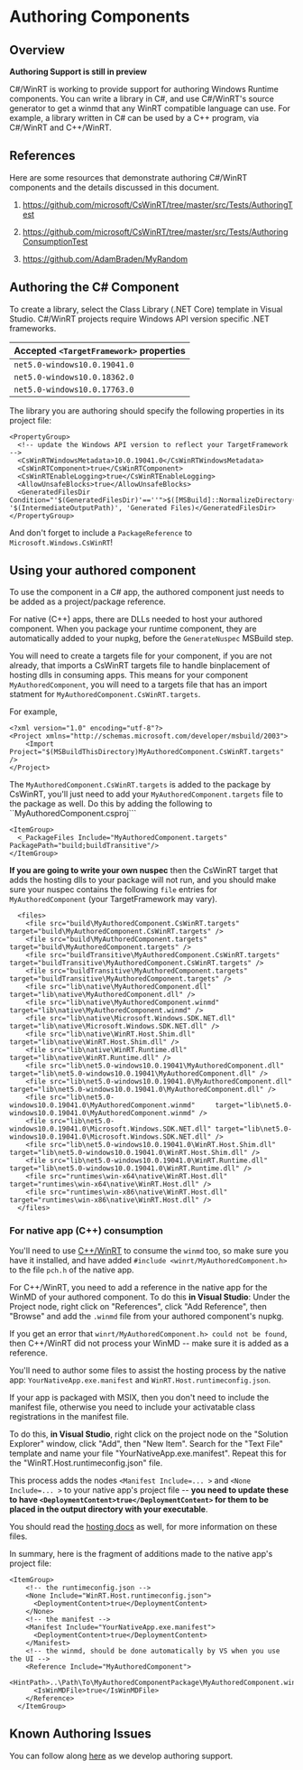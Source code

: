 # Authoring Components

## Overview
**Authoring Support is still in preview**

C#/WinRT is working to provide support for authoring Windows Runtime components. You can write a library in C#, and use C#/WinRT's source generator to get a winmd that any WinRT compatible language can use. For example, a library written in C# can be used by a C++ program, via C#/WinRT and C++/WinRT.


## References
Here are some resources that demonstrate authoring C#/WinRT components and the details discussed in this document.
1. https://github.com/microsoft/CsWinRT/tree/master/src/Tests/AuthoringTest

2. https://github.com/microsoft/CsWinRT/tree/master/src/Tests/AuthoringConsumptionTest

3. https://github.com/AdamBraden/MyRandom


## Authoring the C# Component
To create a library, select the Class Library (.NET Core) template in Visual Studio. C#/WinRT projects require Windows API version specific .NET frameworks.

Accepted `<TargetFramework>` properties |
--- |
`net5.0-windows10.0.19041.0` |
`net5.0-windows10.0.18362.0` |
`net5.0-windows10.0.17763.0` |

The library you are authoring should specify the following properties in its project file: 
``` csproj
<PropertyGroup>
  <!-- update the Windows API version to reflect your TargetFramework -->
  <CsWinRTWindowsMetadata>10.0.19041.0</CsWinRTWindowsMetadata>
  <CsWinRTComponent>true</CsWinRTComponent>
  <CsWinRTEnableLogging>true</CsWinRTEnableLogging>
  <AllowUnsafeBlocks>true</AllowUnsafeBlocks>
  <GeneratedFilesDir Condition="'$(GeneratedFilesDir)'==''">$([MSBuild]::NormalizeDirectory('$(MSBuildProjectDirectory)', '$(IntermediateOutputPath)', 'Generated Files)</GeneratedFilesDir>
</PropertyGroup>
```
And don't forget to include a `PackageReference` to `Microsoft.Windows.CsWinRT`!


## Using your authored component
To use the component in a C# app, the authored component just needs to be added as a project/package reference.

For native (C++) apps, there are DLLs needed to host your authored component. When you package your runtime component, they are automatically
added to your nupkg, before the ```GenerateNuspec``` MSBuild step.  

You will need to create a targets file for your component, if you are not already, that imports a CsWinRT targets file to handle binplacement of hosting dlls in consuming apps. 
This means for your component ```MyAuthoredComponent```, you will need to a targets file that has an import statment for ```MyAuthoredComponent.CsWinRT.targets```. 

For example, 
``` targets
<?xml version="1.0" encoding="utf-8"?>
<Project xmlns="http://schemas.microsoft.com/developer/msbuild/2003">
	<Import Project="$(MSBuildThisDirectory)MyAuthoredComponent.CsWinRT.targets"	/>
</Project>
```

The ```MyAuthoredComponent.CsWinRT.targets``` is added to the package by CsWinRT, you'll just need to add your ```MyAuthoredComponent.targets``` file to the package as well.
Do this by adding the following to ``MyAuthoredComponent.csproj```

``` csproj
<ItemGroup>
  <_PackageFiles Include="MyAuthoredComponent.targets" PackagePath="build;buildTransitive"/>
</ItemGroup>
```

**If you are going to write your own nuspec** then the CsWinRT target that adds the hosting dlls to your package will not run, and you should make sure your nuspec contains the following ```file``` entries for ```MyAuthoredComponent``` (your TargetFramework may vary).

``` nuspec
  <files>
    <file src="build\MyAuthoredComponent.CsWinRT.targets"                    target="build\MyAuthoredComponent.CsWinRT.targets" />
    <file src="build\MyAuthoredComponent.targets"                            target="build\MyAuthoredComponent.targets" />
    <file src="buildTransitive\MyAuthoredComponent.CsWinRT.targets"          target="buildTransitive\MyAuthoredComponent.CsWinRT.targets" />
    <file src="buildTransitive\MyAuthoredComponent.targets"                  target="buildTransitive\MyAuthoredComponent.targets" />
    <file src="lib\native\MyAuthoredComponent.dll"                           target="lib\native\MyAuthoredComponent.dll" />
    <file src="lib\native\MyAuthoredComponent.winmd"                         target="lib\native\MyAuthoredComponent.winmd" />
    <file src="lib\native\Microsoft.Windows.SDK.NET.dll"                     target="lib\native\Microsoft.Windows.SDK.NET.dll" />
    <file src="lib\native\WinRT.Host.Shim.dll"                               target="lib\native\WinRT.Host.Shim.dll" />
    <file src="lib\native\WinRT.Runtime.dll"                                 target="lib\native\WinRT.Runtime.dll" />
    <file src="lib\net5.0-windows10.0.19041\MyAuthoredComponent.dll"         target="lib\net5.0-windows10.0.19041\MyAuthoredComponent.dll" />
    <file src="lib\net5.0-windows10.0.19041.0\MyAuthoredComponent.dll"       target="lib\net5.0-windows10.0.19041.0\MyAuthoredComponent.dll" />
    <file src="lib\net5.0-windows10.0.19041.0\MyAuthoredComponent.winmd"     target="lib\net5.0-windows10.0.19041.0\MyAuthoredComponent.winmd" />
    <file src="lib\net5.0-windows10.0.19041.0\Microsoft.Windows.SDK.NET.dll" target="lib\net5.0-windows10.0.19041.0\Microsoft.Windows.SDK.NET.dll" />
    <file src="lib\net5.0-windows10.0.19041.0\WinRT.Host.Shim.dll"           target="lib\net5.0-windows10.0.19041.0\WinRT.Host.Shim.dll" />
    <file src="lib\net5.0-windows10.0.19041.0\WinRT.Runtime.dll"             target="lib\net5.0-windows10.0.19041.0\WinRT.Runtime.dll" />
    <file src="runtimes\win-x64\native\WinRT.Host.dll"                       target="runtimes\win-x64\native\WinRT.Host.dll" />
    <file src="runtimes\win-x86\native\WinRT.Host.dll" 			     target="runtimes\win-x86\native\WinRT.Host.dll" />
  </files>
```

### For native app (C++) consumption
You'll need to use [C++/WinRT](https://docs.microsoft.com/en-us/windows/uwp/cpp-and-winrt-apis/intro-to-using-cpp-with-winrt) to consume the `winmd` too, so make sure you have it installed, and have added `#include <winrt/MyAuthoredComponent.h>` to the file `pch.h` of the native app.  

For C++/WinRT, you need to add a reference in the native app for the WinMD of your authored component. 
To do this **in Visual Studio**: Under the Project node, right click on "References", click "Add Reference", then "Browse" and add the `.winmd` file from your authored 
component's nupkg. 

If you get an error that ```winrt/MyAuthoredComponent.h> could not be found```, then C++/WinRT did not process your WinMD -- make sure it is added as a reference. 

You'll need to author some files to assist the hosting process by the native app: `YourNativeApp.exe.manifest` and `WinRT.Host.runtimeconfig.json`. 

If your app is packaged with MSIX, then you don't need to include the manifest file, otherwise you need to include your activatable class registrations in the manifest file.

To do this, **in Visual Studio**, right click on the project node on the "Solution Explorer" window, click "Add", then "New Item". Search for the "Text File" template and name your file "YourNativeApp.exe.manifest".
Repeat this for the "WinRT.Host.runtimeconfig.json" file. 

This process adds the nodes `<Manifest Include=... >` and `<None Include=... >` to your native app's project file -- **you need to update these to have `<DeploymentContent>true</DeploymentContent>` for them to be placed in the output directory with your executable**.  

You should read the [hosting docs](https://github.com/microsoft/CsWinRT/blob/master/docs/hosting.md) as well, for more information on these files.

In summary, here is the fragment of additions made to the native app's project file:
```
<ItemGroup>
    <!-- the runtimeconfig.json -->
    <None Include="WinRT.Host.runtimeconfig.json">
      <DeploymentContent>true</DeploymentContent>
    </None>
    <!-- the manifest -->
    <Manifest Include="YourNativeApp.exe.manifest">
      <DeploymentContent>true</DeploymentContent>
    </Manifest>
    <!-- the winmd, should be done automatically by VS when you use the UI -->
    <Reference Include="MyAuthoredComponent">
      <HintPath>..\Path\To\MyAuthoredComponentPackage\MyAuthoredComponent.winmd</HintPath>
      <IsWinMDFile>true</IsWinMDFile>
    </Reference>
  </ItemGroup> 
```

## Known Authoring Issues
You can follow along [here](https://github.com/microsoft/CsWinRT/issues/663) as we develop authoring support. 
